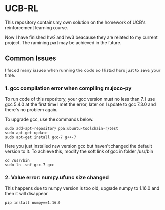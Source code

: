 # UCB-RL

This repository contains my own solution on the homework of UCB's reinforcement learning course.  

Now I have finished hw2 and hw3 beacause they are related to my current project. The ramining part may be achieved in the future.

## Common Issues

I faced many issues when running the code so I listed here just to save your time.

### 1. gcc compilation error when compiling mujoco-py
To run code of this repository, your gcc version must no less than 7. I use gcc 5.4.0 at the first time I met the error, later on I update to gcc 7.3.0 and there's no problem again.  
  
To upgrade gcc, use the commands below.
```
sudo add-apt-repository ppa:ubuntu-toolchain-r/test
sudo apt-get update
sudo apt-get install gcc-7 g++-7
``` 
Here you just installed new version gcc but haven't changed the default version to it. To achieve this, modify the soft link of gcc in folder /usr/bin
```
cd /usr/bin
sudo ln -snf gcc-7 gcc
```

### 2. Value error: numpy.ufunc size changed
This happens due to numpy version is too old, upgrade numpy to 1.16.0 and then it will disappear
```
pip install numpy==1.16.0
```